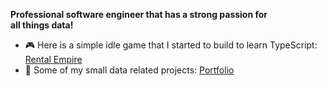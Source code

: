 **Professional software engineer that has a strong passion for <br>
all things data!**

- 🎮 Here is a simple idle game that I started to build to learn TypeScript: <a href="https://github.com/claydoers/RentalEmpire">Rental Empire</a>
- 💼 Some of my small data related projects: <a href="https://github.com/claydoers/Portfolio">Portfolio</a>
